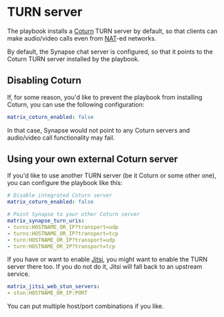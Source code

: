 # TURN server

The playbook installs a [Coturn](https://github.com/coturn/coturn) TURN server by default, so that clients can make audio/video calls even from [NAT](https://en.wikipedia.org/wiki/Network_address_translation)-ed networks.

By default, the Synapse chat server is configured, so that it points to the Coturn TURN server installed by the playbook.


## Disabling Coturn

If, for some reason, you'd like to prevent the playbook from installing Coturn, you can use the following configuration:

```yaml
matrix_coturn_enabled: false
```

In that case, Synapse would not point to any Coturn servers and audio/video call functionality may fail.


## Using your own external Coturn server

If you'd like to use another TURN server (be it Coturn or some other one), you can configure the playbook like this:

```yaml
# Disable integrated Coturn server
matrix_coturn_enabled: false

# Point Synapse to your other Coturn server
matrix_synapse_turn_uris:
- turns:HOSTNAME_OR_IP?transport=udp
- turns:HOSTNAME_OR_IP?transport=tcp
- turn:HOSTNAME_OR_IP?transport=udp
- turn:HOSTNAME_OR_IP?transport=tcp
```

If you have or want to enable [Jitsi](configuring-playbook-jitsi.md), you might want to enable the TURN server there too.
If you do not do it, Jitsi will fall back to an upstream service.

```yaml
matrix_jitsi_web_stun_servers:
- stun:HOSTNAME_OR_IP:PORT
```
You can put multiple host/port combinations if you like.
